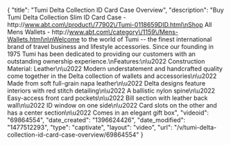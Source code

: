 {
    "title": "Tumi Delta Collection ID Card Case Overview",
    "description": "Buy Tumi Delta Collection Slim ID Card Case - http:\/\/www.abt.com\/product\/77902\/Tumi-0118659DID.html\nShop All Mens Wallets - http:\/\/www.abt.com\/category\/1159\/Mens-Wallets.html\n\nWelcome to the world of Tumi -- the finest international brand of travel business and lifestyle accessories. Since our founding in 1975 Tumi has been dedicated to providing our customers with an outstanding ownership experience.\nFeatures:\n\u2022 Construction Material: Leather\n\u2022 Modern understatement and handcrafted quality come together in the Delta collection of wallets and accessories\n\u2022 Made from soft full-grain napa leather\n\u2022 Delta designs feature interiors with red stitch detailing\n\u2022 A ballistic nylon spine\n\u2022 Easy-access front card pockets\n\u2022 Bill section with leather back wall\n\u2022 ID window on one side\n\u2022 Card slots on the other and has a center section\n\u2022 Comes in an elegant gift box",
    "videoid": "69864554",
    "date_created": "1396624426",
    "date_modified": "1477512293",
    "type": "captivate",
    "layout": "video",
    "url": "\/v\/tumi-delta-collection-id-card-case-overview\/69864554"
}